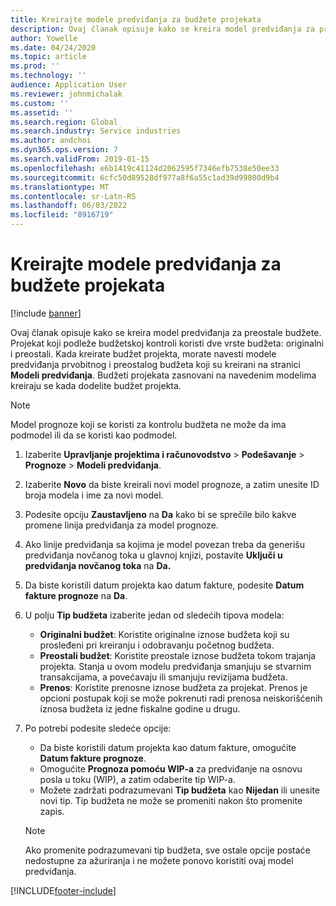```yaml
---
title: Kreirajte modele predviđanja za budžete projekata
description: Ovaj članak opisuje kako se kreira model predviđanja za preostale budžete.
author: Yowelle
ms.date: 04/24/2020
ms.topic: article
ms.prod: ''
ms.technology: ''
audience: Application User
ms.reviewer: johnmichalak
ms.custom: ''
ms.assetid: ''
ms.search.region: Global
ms.search.industry: Service industries
ms.author: andchoi
ms.dyn365.ops.version: 7
ms.search.validFrom: 2019-01-15
ms.openlocfilehash: e6b1419c41124d2062595f7346efb7538e50ee33
ms.sourcegitcommit: 6cfc50d89528df977a8f6a55c1ad39d99800d9b4
ms.translationtype: MT
ms.contentlocale: sr-Latn-RS
ms.lasthandoff: 06/03/2022
ms.locfileid: "8916719"
---
```

# <a name="create-forecast-models-for-project-budgets"></a>Kreirajte modele predviđanja za budžete projekata 

[!include [banner](../includes/banner.md)]

Ovaj članak opisuje kako se kreira model predviđanja za preostale budžete. Projekat koji podleže budžetskoj kontroli koristi dve vrste budžeta: originalni i preostali. Kada kreirate budžet projekta, morate navesti modele predviđanja prvobitnog i preostalog budžeta koji su kreirani na stranici **Modeli predviđanja**. Budžeti projekata zasnovani na navedenim modelima kreiraju se kada dodelite budžet projekta.

> [!NOTE]
> Model prognoze koji se koristi za kontrolu budžeta ne može da ima podmodel ili da se koristi kao podmodel.

1. Izaberite **Upravljanje projektima i računovodstvo** > **Podešavanje** > **Prognoze**  > **Modeli predviđanja**.
2. Izaberite **Novo** da biste kreirali novi model prognoze, a zatim unesite ID broja modela i ime za novi model. 
3. Podesite opciju **Zaustavljeno** na **Da** kako bi se sprečile bilo kakve promene linija predviđanja za model prognoze. 
4. Ako linije predviđanja sa kojima je model povezan treba da generišu predviđanja novčanog toka u glavnoj knjizi, postavite **Uključi u predviđanja novčanog toka** na **Da.** 
5. Da biste koristili datum projekta kao datum fakture, podesite **Datum fakture prognoze** na **Da**. 
6. U polju **Tip budžeta** izaberite jedan od sledećih tipova modela:

   - **Originalni budžet**: Koristite originalne iznose budžeta koji su prosleđeni pri kreiranju i odobravanju početnog budžeta.
   - **Preostali budžet**: Koristite preostale iznose budžeta tokom trajanja projekta. Stanja u ovom modelu predviđanja smanjuju se stvarnim transakcijama, a povećavaju ili smanjuju revizijama budžeta.
   - **Prenos**: Koristite prenosne iznose budžeta za projekat. Prenos je opcioni postupak koji se može pokrenuti radi prenosa neiskorišćenih iznosa budžeta iz jedne fiskalne godine u drugu.

7. Po potrebi podesite sledeće opcije:

   - Da biste koristili datum projekta kao datum fakture, omogućite **Datum fakture prognoze**.
   - Omogućite **Prognoza pomoću WIP-a** za predviđanje na osnovu posla u toku (WIP), a zatim odaberite tip WIP-a. 
   - Možete zadržati podrazumevani **Tip budžeta** kao **Nijedan** ili unesite novi tip. Tip budžeta ne može se promeniti nakon što promenite zapis.     
    > [!NOTE]
    > Ako promenite podrazumevani tip budžeta, sve ostale opcije postaće nedostupne za ažuriranja i ne možete ponovo koristiti ovaj model predviđanja. 
   


 



[!INCLUDE[footer-include](../includes/footer-banner.md)]